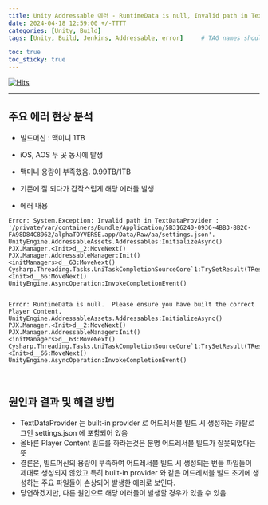 ```yaml
---
title: Unity Addressable 에러 - RuntimeData is null, Invalid path in TextDataProvider
date: 2024-04-18 12:59:00 +/-TTTT
categories: [Unity, Build]
tags: [Unity, Build, Jenkins, Addressable, error]     # TAG names should always be lowercase

toc: true
toc_sticky: true
---
```


[![Hits](https://hits.seeyoufarm.com/api/count/incr/badge.svg?url=https%3A%2F%2Fepheria.github.io&count_bg=%2379C83D&title_bg=%23555555&icon=&icon_color=%23E7E7E7&title=views&edge_flat=false)](https://hits.seeyoufarm.com)

---

## 주요 에러 현상 분석

- 빌드머신 : 맥미니 1TB
- iOS, AOS 두 곳 동시에 발생
- 맥미니 용량이 부족했음. 0.99TB/1TB
- 기존에 잘 되다가 갑작스럽게 해당 에러들 발생

- 에러 내용

```console
Error: System.Exception: Invalid path in TextDataProvider : '/private/var/containers/Bundle/Application/5B316240-0936-4BB3-8B2C-FA98D84C8962/alphaTOYVERSE.app/Data/Raw/aa/settings.json'.
UnityEngine.AddressableAssets.Addressables:InitializeAsync()
PJX.Manager.<Init>d__2:MoveNext()
PJX.Manager.AddressableManager:Init()
<initManagers>d__63:MoveNext()
Cysharp.Threading.Tasks.UniTaskCompletionSourceCore`1:TrySetResult(TResult)
<Init>d__66:MoveNext()
UnityEngine.AsyncOperation:InvokeCompletionEvent()


Error: RuntimeData is null.  Please ensure you have built the correct Player Content.
UnityEngine.AddressableAssets.Addressables:InitializeAsync()
PJX.Manager.<Init>d__2:MoveNext()
PJX.Manager.AddressableManager:Init()
<initManagers>d__63:MoveNext()
Cysharp.Threading.Tasks.UniTaskCompletionSourceCore`1:TrySetResult(TResult)
<Init>d__66:MoveNext()
UnityEngine.AsyncOperation:InvokeCompletionEvent()
```

<br>

## 원인과 결과 및 해결 방법

- TextDataProvider 는 built-in provider 로 어드레서블 빌드 시 생성하는 카탈로그인 settings.json 에 포함되어 있음
- 올바른 Player Content 빌드를 하라는것은 분명 어드레서블 빌드가 잘못되었다는 뜻
- 결론은, 빌드머신의 용량이 부족하여 어드레서블 빌드 시 생성되는 번들 파일들이 제대로 생성되지 않았고 특히 built-in provider 와 같은 어드레서블 빌드 초기에 생성하는 주요 파일들이 손상되어 발생한 에러로 보인다.
- 당연하겠지만, 다른 원인으로 해당 에러들이 발생할 경우가 있을 수 있음.